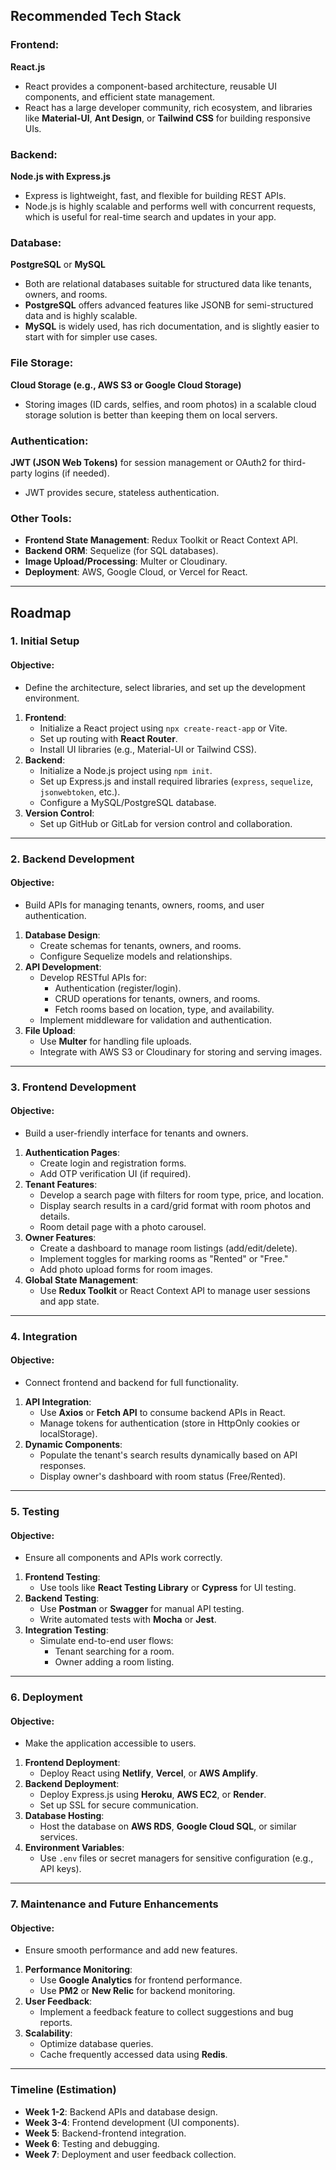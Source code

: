 ## **Recommended Tech Stack**
### **Frontend**: 
**React.js**
- React provides a component-based architecture, reusable UI components, and efficient state management.
- React has a large developer community, rich ecosystem, and libraries like **Material-UI**, **Ant Design**, or **Tailwind CSS** for building responsive UIs.

### **Backend**: 
**Node.js with Express.js**
- Express is lightweight, fast, and flexible for building REST APIs.
- Node.js is highly scalable and performs well with concurrent requests, which is useful for real-time search and updates in your app.

### **Database**:
**PostgreSQL** or **MySQL**
- Both are relational databases suitable for structured data like tenants, owners, and rooms.
- **PostgreSQL** offers advanced features like JSONB for semi-structured data and is highly scalable.
- **MySQL** is widely used, has rich documentation, and is slightly easier to start with for simpler use cases.

### **File Storage**:
**Cloud Storage (e.g., AWS S3 or Google Cloud Storage)**
- Storing images (ID cards, selfies, and room photos) in a scalable cloud storage solution is better than keeping them on local servers. 

### **Authentication**:
**JWT (JSON Web Tokens)** for session management or OAuth2 for third-party logins (if needed).
- JWT provides secure, stateless authentication.

### **Other Tools**:
- **Frontend State Management**: Redux Toolkit or React Context API.
- **Backend ORM**: Sequelize (for SQL databases).
- **Image Upload/Processing**: Multer or Cloudinary.
- **Deployment**: AWS, Google Cloud, or Vercel for React.

---

## **Roadmap**

### **1. Initial Setup**
#### Objective:
- Define the architecture, select libraries, and set up the development environment.
1. **Frontend**:
   - Initialize a React project using `npx create-react-app` or Vite.
   - Set up routing with **React Router**.
   - Install UI libraries (e.g., Material-UI or Tailwind CSS).
2. **Backend**:
   - Initialize a Node.js project using `npm init`.
   - Set up Express.js and install required libraries (`express`, `sequelize`, `jsonwebtoken`, etc.).
   - Configure a MySQL/PostgreSQL database.
3. **Version Control**:
   - Set up GitHub or GitLab for version control and collaboration.

---

### **2. Backend Development**
#### Objective:
- Build APIs for managing tenants, owners, rooms, and user authentication.
1. **Database Design**:
   - Create schemas for tenants, owners, and rooms.
   - Configure Sequelize models and relationships.
2. **API Development**:
   - Develop RESTful APIs for:
     - Authentication (register/login).
     - CRUD operations for tenants, owners, and rooms.
     - Fetch rooms based on location, type, and availability.
   - Implement middleware for validation and authentication.
3. **File Upload**:
   - Use **Multer** for handling file uploads.
   - Integrate with AWS S3 or Cloudinary for storing and serving images.

---

### **3. Frontend Development**
#### Objective:
- Build a user-friendly interface for tenants and owners.
1. **Authentication Pages**:
   - Create login and registration forms.
   - Add OTP verification UI (if required).
2. **Tenant Features**:
   - Develop a search page with filters for room type, price, and location.
   - Display search results in a card/grid format with room photos and details.
   - Room detail page with a photo carousel.
3. **Owner Features**:
   - Create a dashboard to manage room listings (add/edit/delete).
   - Implement toggles for marking rooms as "Rented" or "Free."
   - Add photo upload forms for room images.
4. **Global State Management**:
   - Use **Redux Toolkit** or React Context API to manage user sessions and app state.

---

### **4. Integration**
#### Objective:
- Connect frontend and backend for full functionality.
1. **API Integration**:
   - Use **Axios** or **Fetch API** to consume backend APIs in React.
   - Manage tokens for authentication (store in HttpOnly cookies or localStorage).
2. **Dynamic Components**:
   - Populate the tenant's search results dynamically based on API responses.
   - Display owner's dashboard with room status (Free/Rented).

---

### **5. Testing**
#### Objective:
- Ensure all components and APIs work correctly.
1. **Frontend Testing**:
   - Use tools like **React Testing Library** or **Cypress** for UI testing.
2. **Backend Testing**:
   - Use **Postman** or **Swagger** for manual API testing.
   - Write automated tests with **Mocha** or **Jest**.
3. **Integration Testing**:
   - Simulate end-to-end user flows:
     - Tenant searching for a room.
     - Owner adding a room listing.

---

### **6. Deployment**
#### Objective:
- Make the application accessible to users.
1. **Frontend Deployment**:
   - Deploy React using **Netlify**, **Vercel**, or **AWS Amplify**.
2. **Backend Deployment**:
   - Deploy Express.js using **Heroku**, **AWS EC2**, or **Render**.
   - Set up SSL for secure communication.
3. **Database Hosting**:
   - Host the database on **AWS RDS**, **Google Cloud SQL**, or similar services.
4. **Environment Variables**:
   - Use `.env` files or secret managers for sensitive configuration (e.g., API keys).

---

### **7. Maintenance and Future Enhancements**
#### Objective:
- Ensure smooth performance and add new features.
1. **Performance Monitoring**:
   - Use **Google Analytics** for frontend performance.
   - Use **PM2** or **New Relic** for backend monitoring.
2. **User Feedback**:
   - Implement a feedback feature to collect suggestions and bug reports.
3. **Scalability**:
   - Optimize database queries.
   - Cache frequently accessed data using **Redis**.

---

### **Timeline (Estimation)**
- **Week 1-2**: Backend APIs and database design.
- **Week 3-4**: Frontend development (UI components).
- **Week 5**: Backend-frontend integration.
- **Week 6**: Testing and debugging.
- **Week 7**: Deployment and user feedback collection.
